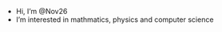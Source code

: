 - Hi, I’m @Nov26
- I’m interested in mathmatics, physics and computer science

<!---
Nov26/Nov26 is a ✨ special ✨ repository because its `README.md` (this file) appears on your GitHub profile.
You can click the Preview link to take a look at your changes.
--->
